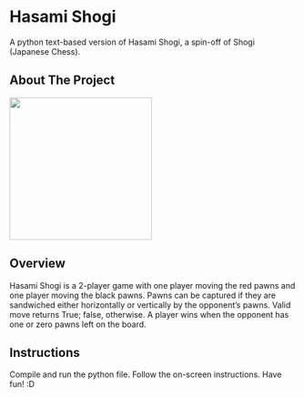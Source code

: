 # Hasami Shogi
 A python text-based version of Hasami Shogi, a spin-off of Shogi (Japanese Chess).

 ## About The Project

<img src="https://imgur.com/a/LP9MqjS" width=250>

## Overview

Hasami Shogi is a 2-player game with one player moving the red pawns and one player moving the black pawns. Pawns can be captured if they are sandwiched either horizontally or vertically by the opponent’s pawns. Valid move returns True; false, otherwise. A player wins
when the opponent has one or zero pawns left on the board.

## Instructions

Compile and run the python file.
Follow the on-screen instructions.
Have fun! :D
